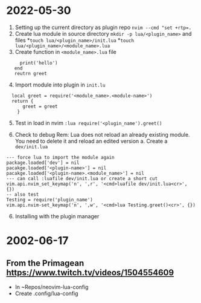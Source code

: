 # 2022-05-30
1. Setting up the current directory as plugin repo `nvim --cmd "set +rtp=.`
2. Create lua module in source directory `mkdir -p lua/<plugin_name>` and files 
  *`touch lua/<plugin_name>/init.lua` 
  *`touch lua/<plugin_name>/<module_name>.lua` 
3. Create function in `<module_name>.lua` file
  ```local function greet()
       print('hello')
     end
     reutrn greet
  ```
4. Import module into plugin in `init.lu`
  ```
    local greet = require('<module_name>.<module-name>')
    return {
        greet = greet
      }
  ```

5. Test in load in nvim
`:lua require('<plugin_name').greet()`

6. Check to debug
Rem: Lua does not reload an already existing module. You need to delete it and reload an edited version
a. Create a `dev/init.lua`
```
--- force lua to import the module again
package.loaded['dev'] = nil
pacakge.loaded['<plugin-name>'] = nil
pacakge.loaded['<plugin-name>.<module_name>'] = nil
--- can call :luafile dev/init.lua or create a short cut
vim.api.nvim_set_keymap('n', ',r', '<cmd>luafile dev/init.lua<cr>', {})
-- also test
Testing = require('plugin_name')
vim.api.nvim-set_keymap('n', ',w', '<cmd>lua Testing.greet()<cr>', {})
```

6. Installing with the plugin manager


# 2002-06-17
## From the Primagean  https://www.twitch.tv/videos/1504554609
* In ~Repos/neovim-lua-config 
* Create .config/lua-config



